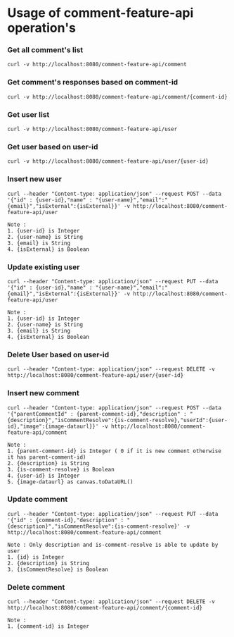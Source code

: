 # Usage of comment-feature-api operation's

### Get all comment's list
```
curl -v http://localhost:8080/comment-feature-api/comment
```
### Get comment's responses based on comment-id
```
curl -v http://localhost:8080/comment-feature-api/comment/{comment-id}
```
### Get user list
```
curl -v http://localhost:8080/comment-feature-api/user
```
### Get user based on user-id
```
curl -v http://localhost:8080/comment-feature-api/user/{user-id}
```
### Insert new user
```
curl --header "Content-type: application/json" --request POST --data '{"id" : {user-id},"name" : "{user-name}","email":"{email}","isExternal":{isExternal}}' -v http://localhost:8080/comment-feature-api/user

Note : 
1. {user-id} is Integer
2. {user-name} is String
3. {email} is String
4. {isExternal} is Boolean
```
### Update existing user
```
curl --header "Content-type: application/json" --request PUT --data '{"id" : {user-id},"name" : "{user-name}","email":"{email}","isExternal":{isExternal}}' -v http://localhost:8080/comment-feature-api/user

Note : 
1. {user-id} is Integer
2. {user-name} is String
3. {email} is String
4. {isExternal} is Boolean
```
### Delete User based on user-id
```
curl --header "Content-type: application/json" --request DELETE -v http://localhost:8080/comment-feature-api/user/{user-id}
```
### Insert new comment 
```
curl --header "Content-type: application/json" --request POST --data '{"parentCommentId" : {parent-comment-id},"description" : "{description}","isCommentResolve":{is-comment-resolve},"userId":{user-id},"image":{image-dataurl}}' -v http://localhost:8080/comment-feature-api/comment

Note :
1. {parent-comment-id} is Integer ( 0 if it is new comment otherwise it has parent-comment-id)
2. {description} is String
3. {is-comment-resolve} is Boolean
4. {user-id} is Integer
5. {image-dataurl} as canvas.toDataURL() 
```
### Update comment
```
curl --header "Content-type: application/json" --request PUT --data '{"id" : {comment-id},"description" : "{description}","isCommentResolve":{is-comment-resolve}' -v http://localhost:8080/comment-feature-api/comment

Note : Only description and is-comment-resolve is able to update by user
1. {id} is Integer
2. {description} is String
3. {isCommentResolve} is Boolean
```
### Delete comment
```
curl --header "Content-type: application/json" --request DELETE -v http://localhost:8080/comment-feature-api/comment/{comment-id}

Note :
1. {comment-id} is Integer
```

